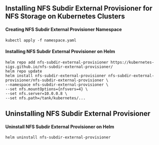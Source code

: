 ## Installing NFS Subdir External Provisioner for NFS Storage on Kubernetes Clusters

#### Creating NFS Subdir External Provisioner Namespace
```
kubectl apply -f namespace.yaml
```

#### Installing NFS Subdir External Provisioner on Helm
```
helm repo add nfs-subdir-external-provisioner https://kubernetes-sigs.github.io/nfs-subdir-external-provisioner/
helm repo update
helm install nfs-subdir-external-provisioner nfs-subdir-external-provisioner/nfs-subdir-external-provisioner \
--namespace nfs-subdir-external-provisioner \
--set nfs.mountOptions={nfsvers=4} \
--set nfs.server=10.0.0.8 \
--set nfs.path=/tank/kubernetes/...
```

## Uninstalling NFS Subdir External Provisioner
#### Uninstall NFS Subdir External Provisioner on Helm
```
helm uninstall nfs-subdir-external-provisioner
```
